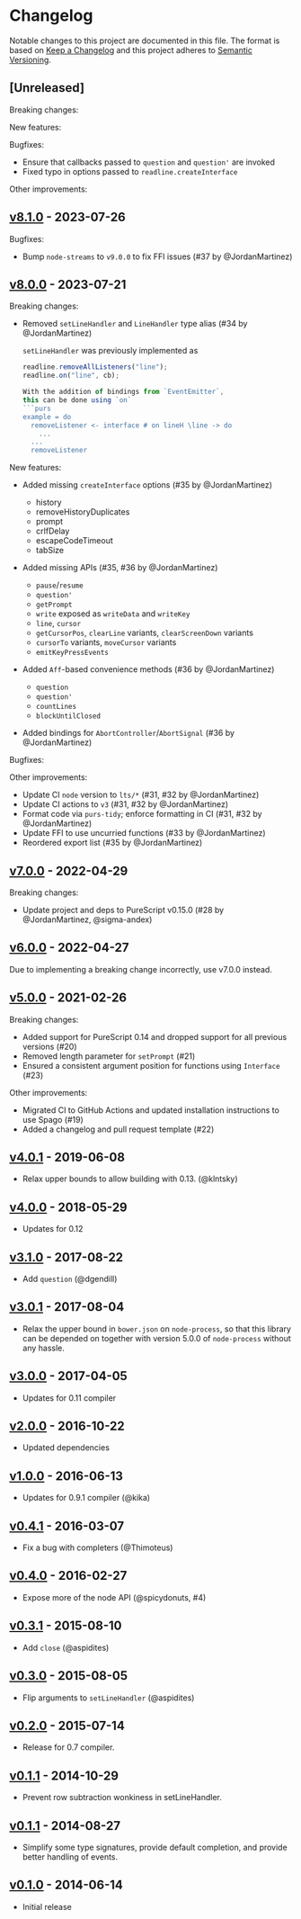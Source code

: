 # Changelog

Notable changes to this project are documented in this file. The format is based on [Keep a Changelog](https://keepachangelog.com/en/1.0.0/) and this project adheres to [Semantic Versioning](https://semver.org/spec/v2.0.0.html).

## [Unreleased]

Breaking changes:

New features:

Bugfixes:
- Ensure that callbacks passed to `question` and `question'` are invoked
- Fixed typo in options passed to `readline.createInterface`

Other improvements:

## [v8.1.0](https://github.com/purescript-node/purescript-node-readline/releases/tag/v8.1.0) - 2023-07-26

Bugfixes:
- Bump `node-streams` to `v9.0.0` to fix FFI issues (#37 by @JordanMartinez)

## [v8.0.0](https://github.com/purescript-node/purescript-node-readline/releases/tag/v8.0.0) - 2023-07-21

Breaking changes:
- Removed `setLineHandler` and `LineHandler` type alias (#34 by @JordanMartinez)

  `setLineHandler` was previously implemented as
  ```js
  readline.removeAllListeners("line");
  readline.on("line", cb);

  With the addition of bindings from `EventEmitter`,
  this can be done using `on`
  ```purs
  example = do
    removeListener <- interface # on lineH \line -> do
      ...
    ...
    removeListener
  ```

New features:
- Added missing `createInterface` options (#35 by @JordanMartinez)

  - history
  - removeHistoryDuplicates
  - prompt
  - crlfDelay
  - escapeCodeTimeout
  - tabSize
- Added missing APIs (#35, #36 by @JordanMartinez)

  - `pause`/`resume`
  - `question'`
  - `getPrompt`
  - `write` exposed as `writeData` and `writeKey`
  - `line`, `cursor`
  - `getCursorPos`, `clearLine` variants, `clearScreenDown` variants
  - `cursorTo` variants, `moveCursor` variants
  - `emitKeyPressEvents`
- Added `Aff`-based convenience methods (#36 by @JordanMartinez)

  - `question`
  - `question'`
  - `countLines`
  - `blockUntilClosed`
- Added bindings for `AbortController`/`AbortSignal` (#36 by @JordanMartinez)

Bugfixes:

Other improvements:
- Update CI `node` version to `lts/*` (#31, #32 by @JordanMartinez)
- Update CI actions to `v3` (#31, #32 by @JordanMartinez)
- Format code via `purs-tidy`; enforce formatting in CI (#31, #32 by @JordanMartinez)
- Update FFI to use uncurried functions (#33 by @JordanMartinez)
- Reordered export list (#35 by @JordanMartinez)

## [v7.0.0](https://github.com/purescript-node/purescript-node-readline/releases/tag/v7.0.0) - 2022-04-29

Breaking changes:
- Update project and deps to PureScript v0.15.0 (#28 by @JordanMartinez, @sigma-andex)

## [v6.0.0](https://github.com/purescript-node/purescript-node-readline/releases/tag/v6.0.0) - 2022-04-27

Due to implementing a breaking change incorrectly, use v7.0.0 instead.

## [v5.0.0](https://github.com/purescript-node/purescript-node-readline/releases/tag/v5.0.0) - 2021-02-26

Breaking changes:
  - Added support for PureScript 0.14 and dropped support for all previous versions (#20)
  - Removed length parameter for `setPrompt` (#21)
  - Ensured a consistent argument position for functions using `Interface` (#23)

Other improvements:
  - Migrated CI to GitHub Actions and updated installation instructions to use Spago (#19)
  - Added a changelog and pull request template (#22)

## [v4.0.1](https://github.com/purescript-node/purescript-node-readline/releases/tag/v4.0.1) - 2019-06-08

- Relax upper bounds to allow building with 0.13. (@klntsky)

## [v4.0.0](https://github.com/purescript-node/purescript-node-readline/releases/tag/v4.0.0) - 2018-05-29

- Updates for 0.12

## [v3.1.0](https://github.com/purescript-node/purescript-node-readline/releases/tag/v3.1.0) - 2017-08-22

- Add `question` (@dgendill)

## [v3.0.1](https://github.com/purescript-node/purescript-node-readline/releases/tag/v3.0.1) - 2017-08-04

- Relax the upper bound in `bower.json` on `node-process`, so that this library can be depended on together with version 5.0.0 of `node-process` without any hassle.

## [v3.0.0](https://github.com/purescript-node/purescript-node-readline/releases/tag/v3.0.0) - 2017-04-05

- Updates for 0.11 compiler

## [v2.0.0](https://github.com/purescript-node/purescript-node-readline/releases/tag/v2.0.0) - 2016-10-22

- Updated dependencies

## [v1.0.0](https://github.com/purescript-node/purescript-node-readline/releases/tag/v1.0.0) - 2016-06-13

- Updates for 0.9.1 compiler (@kika)

## [v0.4.1](https://github.com/purescript-node/purescript-node-readline/releases/tag/v0.4.1) - 2016-03-07

- Fix a bug with completers (@Thimoteus)

## [v0.4.0](https://github.com/purescript-node/purescript-node-readline/releases/tag/v0.4.0) - 2016-02-27

- Expose more of the node API (@spicydonuts, #4)

## [v0.3.1](https://github.com/purescript-node/purescript-node-readline/releases/tag/v0.3.1) - 2015-08-10

- Add `close` (@aspidites)

## [v0.3.0](https://github.com/purescript-node/purescript-node-readline/releases/tag/v0.3.0) - 2015-08-05

- Flip arguments to `setLineHandler` (@aspidites)

## [v0.2.0](https://github.com/purescript-node/purescript-node-readline/releases/tag/v0.2.0) - 2015-07-14

- Release for 0.7 compiler.

## [v0.1.1](https://github.com/purescript-node/purescript-node-readline/releases/tag/v0.1.1) - 2014-10-29

- Prevent row subtraction wonkiness in setLineHandler.

## [v0.1.1](https://github.com/purescript-node/purescript-node-readline/releases/tag/v0.1.1) - 2014-08-27

- Simplify some type signatures, provide default completion, and provide better handling of events.

## [v0.1.0](https://github.com/purescript-node/purescript-node-readline/releases/tag/v0.1.0) - 2014-06-14

- Initial release

